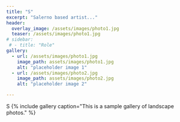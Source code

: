 ```yaml
---
title: "S"
excerpt: "Salerno based artist..."
header:
  overlay_image: /assets/images/photo1.jpg
  teaser: /assets/images/photo1.jpg
# sidebar:
 # - title: "Role"
gallery:
  - url: /assets/images/photo1.jpg
    image_path: assets/images/photo1.jpg
    alt: "placeholder image 1"
  - url: /assets/images/photo2.jpg
    image_path: assets/images/photo2.jpg
    alt: "placeholder image 2"

---
```


S
 {% include gallery caption="This is a sample gallery of landscape photos." %}
